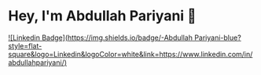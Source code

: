 # Hey, I'm Abdullah Pariyani 👋

[![Linkedin Badge](https://img.shields.io/badge/-Abdullah Pariyani-blue?style=flat-square&logo=Linkedin&logoColor=white&link=https://www.linkedin.com/in/abdullahpariyani/)](https://www.linkedin.com/in/abdullahpariyani/)

